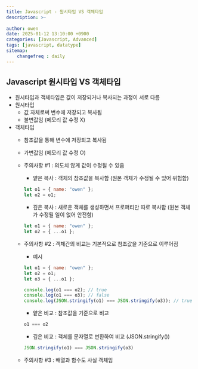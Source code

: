 ```yaml
---
title: Javascript - 원시타입 VS 객체타입
description: >-
  
author: owen
date: 2025-01-12 13:10:00 +0900
categories: [Javascript, Advanced]
tags: [javascript, datatype]
sitemap: 
    changefreq : daily
---
```


## Javascript 원시타입 VS 객체타입
- 원시타입과 객체타입은 값이 저장되거나 복사되는 과정이 서로 다름
- 원시타입
  - 값 자체로써 변수에 저장되고 복사됨
  - 불변값임 (메모리 값 수정 X)
- 객체타입
  - 참조값을 통해 변수에 저장되고 복사됨
  - 가변값임 (메모리 값 수정 O)
  - 주의사항 #1 : 의도치 않게 값이 수정될 수 있음
    - 얕은 복사 : 객체의 참조값을 복사함 (원본 객체가 수정될 수 있어 위험함)

    ```javascript
    let o1 = { name: "owen" };
    let o2 = o1;
    ```

    - 깊은 복사 : 새로운 객체를 생성하면서 프로퍼티만 따로 복사함 (원본 객체가 수정될 일이 없어 안전함)

    ```javascript
    let o1 = { name: "owen" };
    let o2 = { ...o1 };
    ```

  - 주의사항 #2 : 객체간의 비교는 기본적으로 참조값을 기준으로 이루어짐
    - 예시
    
    ```javascript
    let o1 = { name: "owen" };
    let o2 = o1;
    let o3 = { ...o1 };

    console.log(o1 === o2); // true
    console.log(o1 === o3); // false
    console.log(JSON.stringify(o1) === JSON.stringify(o3)); // true
    ```

    - 얕은 비교 : 참조값을 기준으로 비교

    ```javascript
    o1 === o2
    ```

     - 깊은 비교 : 객체를 문자열로 변환하여 비교 (JSON.stringify())
    
    ```javascript
    JSON.stringify(o1) === JSON.stringify(o3)
    ```

  - 주의사항 #3 : 배열과 함수도 사실 객체임